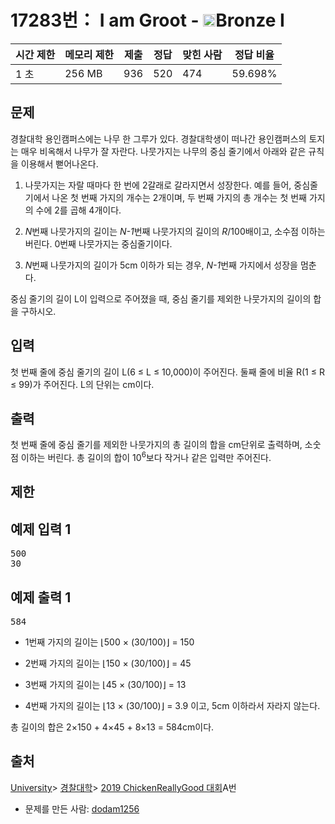 # 17283번： I am Groot - <img src="https://static.solved.ac/tier_small/5.svg" style="height:20px" />Bronze I


| 시간 제한 | 메모리 제한 | 제출 | 정답 | 맞힌 사람 | 정답 비율 |
| --- | --- | --- | --- | --- | --- |
| 1 초 | 256 MB | 936 | 520 | 474 | 59.698% |



## 문제


경찰대학 용인캠퍼스에는 나무 한 그루가 있다. 경찰대학생이 떠나간 용인캠퍼스의 토지는 매우 비옥해서 나무가 잘 자란다. 나뭇가지는 나무의 중심 줄기에서 아래와 같은 규칙을 이용해서 뻗어나온다.

1. 나뭇가지는 자랄 때마다 한 번에 2갈래로 갈라지면서 성장한다. 예를 들어, 중심줄기에서 나온 첫 번째 가지의 개수는 2개이며, 두 번째 가지의 총 개수는 첫 번째 가지의 수에 2를 곱해 4개이다.

2. <em>N</em>번째 나뭇가지의 길이는 <em>N-1</em>번째 나뭇가지의 길이의 <em>R</em>/100배이고, 소수점 이하는 버린다. 0번째 나뭇가지는 중심줄기이다.
3. <em>N</em>번째 나뭇가지의 길이가 5cm 이하가 되는 경우, <em>N-1</em>번째 가지에서 성장을 멈춘다.

중심 줄기의 길이 L이 입력으로 주어졌을 때, 중심 줄기를 제외한 나뭇가지의 길이의 합을 구하시오.




## 입력


첫 번째 줄에 중심 줄기의 길이 L(6 ≤ L ≤ 10,000)이 주어진다. 둘째 줄에 비율 R(1 ≤ R ≤ 99)가 주어진다. L의 단위는 cm이다.




## 출력


첫 번째 줄에 중심 줄기를 제외한 나뭇가지의 총 길이의 합을 cm단위로 출력하며, 소숫점 이하는 버린다. 총 길이의 합이 10<sup>6</sup>보다 작거나 같은 입력만 주어진다.



## 제한




## 예제 입력 1


<pre>500
30
</pre>


## 예제 출력 1


<pre>584
</pre>


- 1번째 가지의 길이는 ⌊500 × (30/100)⌋ = 150

- 2번째 가지의 길이는 ⌊150 × (30/100)⌋ = 45

- 3번째 가지의 길이는 ⌊45 × (30/100)⌋ = 13

- 4번째 가지의 길이는 ⌊13 × (30/100)⌋ = 3.9 이고, 5cm 이하라서 자라지 않는다.


총 길이의 합은 2×150 + 4×45 + 8×13 = 584cm이다.








## 출처


[University](/category/5)> [경찰대학](/category/452)> [2019 ChickenReallyGood 대회](/category/detail/2039)A번
- 문제를 만든 사람: [dodam1256](/user/dodam1256)




